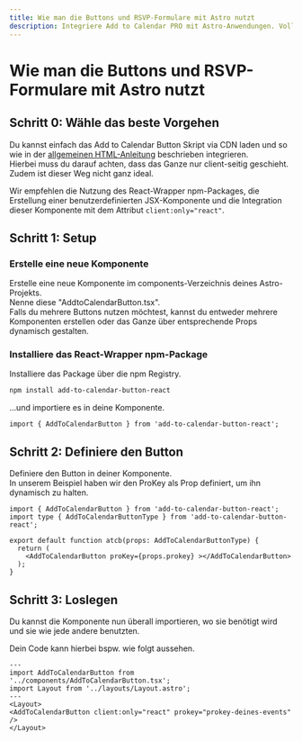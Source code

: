 ```yaml
---
title: Wie man die Buttons und RSVP-Formulare mit Astro nutzt
description: Integriere Add to Calendar PRO mit Astro-Anwendungen. Vollständige Anleitung für Kalender-Buttons und RSVP-Formulare in Astro-Projekten.
---
```


# Wie man die Buttons und RSVP-Formulare mit Astro nutzt

## Schritt 0: Wähle das beste Vorgehen

Du kannst einfach das Add to Calendar Button Skript via CDN laden und so wie in der [allgemeinen HTML-Anleitung](/de/integration/html) beschrieben integrieren.  
Hierbei muss du darauf achten, dass das Ganze nur client-seitig geschieht. Zudem ist dieser Weg nicht ganz ideal.

Wir empfehlen die Nutzung des React-Wrapper npm-Packages, die Erstellung einer benutzerdefinierten JSX-Komponente und die Integration dieser Komponente mit dem Attribut `client:only="react"`.

## Schritt 1: Setup

### Erstelle eine neue Komponente

Erstelle eine neue Komponente im components-Verzeichnis deines Astro-Projekts.  
Nenne diese "AddtoCalendarButton.tsx".   
Falls du mehrere Buttons nutzen möchtest, kannst du entweder mehrere Komponenten erstellen oder das Ganze über entsprechende Props dynamisch gestalten.

### Installiere das React-Wrapper npm-Package

Installiere das Package über die npm Registry.

```bash
npm install add-to-calendar-button-react
```

...und importiere es in deine Komponente.

```tsx
import { AddToCalendarButton } from 'add-to-calendar-button-react';
```

## Schritt 2: Definiere den Button

Definiere den Button in deiner Komponente.  
In unserem Beispiel haben wir den ProKey als Prop definiert, um ihn dynamisch zu halten.

```tsx
import { AddToCalendarButton } from 'add-to-calendar-button-react';
import type { AddToCalendarButtonType } from 'add-to-calendar-button-react';

export default function atcb(props: AddToCalendarButtonType) {
  return (
    <AddToCalendarButton proKey={props.prokey} ></AddToCalendarButton>
  );
}
```

## Schritt 3: Loslegen

Du kannst die Komponente nun überall importieren, wo sie benötigt wird und sie wie jede andere benutzten.

Dein Code kann hierbei bspw. wie folgt aussehen.

```astro
---
import AddToCalendarButton from '../components/AddToCalendarButton.tsx';
import Layout from '../layouts/Layout.astro';
---
<Layout>
<AddToCalendarButton client:only="react" prokey="prokey-deines-events" />
</Layout>
```
